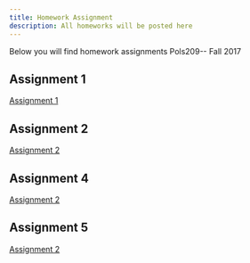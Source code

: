 ```yaml
---
title: Homework Assignment
description: All homeworks will be posted here
---
```




Below you will find homework assignments Pols209-- Fall 2017


## Assignment 1
[Assignment 1](../img/images/assign1.pdf)



## Assignment 2
[Assignment 2](../img/images/assign2.pdf)

## Assignment 4
[Assignment 2](../img/images/assign4.pdf)

## Assignment 5
[Assignment 2](../img/images/assign5.pdf)